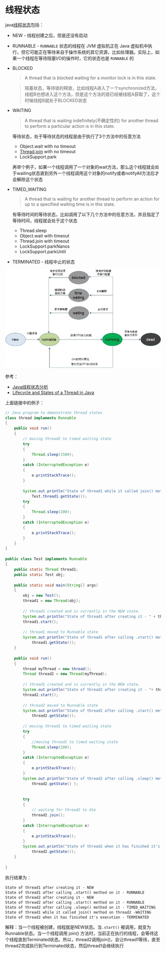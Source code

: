 # 线程状态

java[线程状态](https://docs.oracle.com/javase/7/docs/api/java/lang/Thread.State.html)包括：

+ NEW - 线程创建之后，但是还没有启动

+ RUNNABLE - `RUNNABLE` 状态的线程在 JVM 虚拟机正在 Java 虚拟机中执行，但它可能正在等待来自于操作系统的其它资源，比如处理器。实际上，如果一个线程在等待阻塞I/O的操作时，它的状态也是 `RUNNABLE` 的

+ BLOCKED 

  > A thread that is blocked waiting for a monitor lock is in this state.

  > 阻塞状态，等待锁的释放，比如线程A进入了一个synchronized方法，线程B也想进入这个方法，但是这个方法的锁已经被线程A获取了，这个时候线程B就处于BLOCKED状态

+ WAITING

  > A thread that is waiting indefinitely(不确定性的) for another thread to perform a particular action is in this state.

  等待状态，处于等待状态的线程是由于执行了3个方法中的任意方法

  + Object.wait with no timeout
  + [Thread.join](http://www.geeksforgeeks.org/joining-threads-in-java/) with no timeout
  + LockSupport.park

  再举个例子，如果一个线程调用了一个对象的wait方法，那么这个线程就会处于waiting状态直到另外一个线程调用这个对象的notify或者notifyAll方法后才会解除这个状态

+ TIMED_WAITING 

  > A thread that is waiting for another thread to perform an action for up to a specified waiting time is in this state.

  有等待时间的等待状态，比如调用了以下几个方法中的任意方法，并且指定了等待时间，线程就会处于这个状态

  + Thread.sleep
  + Object.wait with timeout
  + Thread.join with timeout
  + LockSupport.parkNanos
  + LockSupport.parkUntil

+ TERMINATED - 线程中止的状态

![001.jpg](https://github.com/winfredzen/JavaEE-Basic/blob/master/%E5%A4%9A%E7%BA%BF%E7%A8%8B/images/001.jpg)

参考：

+ [Java线程状态分析](https://fangjian0423.github.io/2016/06/04/java-thread-state/)
+ [Lifecycle and States of a Thread in Java](https://www.geeksforgeeks.org/lifecycle-and-states-of-a-thread-in-java/)



上面链接中的例子：

```java
// Java program to demonstrate thread states 
class thread implements Runnable 
{ 
	public void run() 
	{ 
		// moving thread2 to timed waiting state 
		try
		{ 
			Thread.sleep(1500); 
		} 
		catch (InterruptedException e) 
		{ 
			e.printStackTrace(); 
		} 
		
		System.out.println("State of thread1 while it called join() method on thread2 -"+ 
			Test.thread1.getState()); 
		try
		{ 
			Thread.sleep(200); 
		} 
		catch (InterruptedException e) 
		{ 
			e.printStackTrace(); 
		}	 
	} 
} 

public class Test implements Runnable 
{ 
	public static Thread thread1; 
	public static Test obj; 
	
	public static void main(String[] args) 
	{ 
		obj = new Test(); 
		thread1 = new Thread(obj); 
		
		// thread1 created and is currently in the NEW state. 
		System.out.println("State of thread1 after creating it - " + thread1.getState()); 
		thread1.start(); 
		
		// thread1 moved to Runnable state 
		System.out.println("State of thread1 after calling .start() method on it - " + 
			thread1.getState()); 
	} 
	
	public void run() 
	{ 
		thread myThread = new thread(); 
		Thread thread2 = new Thread(myThread); 
		
		// thread1 created and is currently in the NEW state. 
		System.out.println("State of thread2 after creating it - "+ thread2.getState()); 
		thread2.start(); 
		
		// thread2 moved to Runnable state 
		System.out.println("State of thread2 after calling .start() method on it - " + 
			thread2.getState()); 
		
		// moving thread1 to timed waiting state 
		try
		{ 
			//moving thread1 to timed waiting state 
			Thread.sleep(200); 
		} 
		catch (InterruptedException e) 
		{ 
			e.printStackTrace(); 
		} 
		System.out.println("State of thread2 after calling .sleep() method on it - "+ 
			thread2.getState() ); 
		
		
		try
		{ 
			// waiting for thread2 to die 
			thread2.join(); 
		} 
		catch (InterruptedException e) 
		{ 
			e.printStackTrace(); 
		} 
		System.out.println("State of thread2 when it has finished it's execution - " + 
			thread2.getState()); 
	} 
	
} 

```

执行结果为：

```
State of thread1 after creating it - NEW
State of thread1 after calling .start() method on it - RUNNABLE
State of thread2 after creating it - NEW
State of thread2 after calling .start() method on it - RUNNABLE
State of thread2 after calling .sleep() method on it - TIMED_WAITING
State of thread1 while it called join() method on thread2 -WAITING
State of thread2 when it has finished it's execution - TERMINATED
```

解释：当一个线程被创建，线程就是NEW状态。当`.start()` 被调用，就变为Runnable状态。当一个线程调用 join() 方法时，当前正在执行的线程，会等待这个线程直到Terminated状态。所以，thread2调用join()，会让thread1等待，直至thread2完成执行到Terminated状态，然后thread1会继续执行
